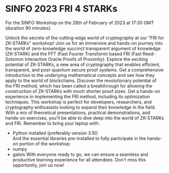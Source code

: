 # SINFO 2023 FRI 4 STARKs
For the SINFO Workshop on the 28th of February of 2023 at 17:30 GMT (duration 90 minutes).

Unlock the secrets of the cutting-edge world of cryptography at our "FRI for ZK-STARKs" workshop! Join us for an immersive and hands-on journey into the world of zero-knowledge succinct transparent argument of knowledge (ZK-STARK) and the FFT (Fast Fourier Transform) based FRI (Fast Reed-Solomon Interactive Oracle Proofs of Proximity).
Explore the exciting potential of ZK-STARKs, a new area of cryptography that enables efficient, transparent, and post-quantum secure proof systems. Get a comprehensive introduction to the underlying mathematical concepts and see how they apply to the world of blockchains.
Discover the revolutionary potential of the FRI method, which has been called a breakthrough for allowing the construction of ZK-STARKs with much shorter proof sizes. Get a hands-on experience in implementing the FRI method, including its optimization techniques.
This workshop is perfect for developers, researchers, and cryptography enthusiasts looking to expand their knowledge in the field. With a mix of theoretical presentations, practical demonstrations, and hands-on exercises, you'll be able to dive deep into the world of ZK-STARKs and FRI.
Remember to bring your laptop with:
- Python installed (preferably version 3.10)  
And the essential libraries pre-installed to fully participate in the hands-on portion of the workshop:
- numpy
- galois
With everyone ready to go, we can ensure a seamless and productive learning experience for all attendees. Don't miss this opportunity, join us now!
